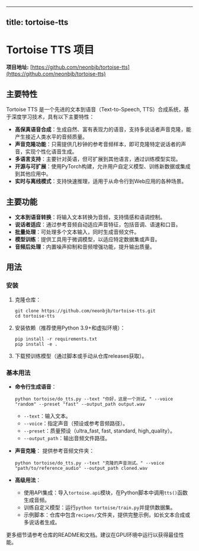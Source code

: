 
---
title: tortoise-tts
---

# Tortoise TTS 项目

**项目地址:** [https://github.com/neonbjb/tortoise-tts](https://github.com/neonbjb/tortoise-tts)

## 主要特性
Tortoise TTS 是一个先进的文本到语音（Text-to-Speech, TTS）合成系统，基于深度学习技术，具有以下主要特性：
- **高保真语音合成**：生成自然、富有表现力的语音，支持多说话者声音克隆，能产生接近人类水平的音频质量。
- **声音克隆功能**：只需提供几秒钟的参考音频样本，即可克隆特定说话者的声音，实现个性化语音生成。
- **多语言支持**：主要针对英语，但可扩展到其他语言，通过训练模型实现。
- **开源与可扩展**：使用PyTorch构建，允许用户自定义模型、训练新数据或集成到其他应用中。
- **实时与离线模式**：支持快速推理，适用于从命令行到Web应用的各种场景。

## 主要功能
- **文本到语音转换**：将输入文本转换为音频，支持情感和语调控制。
- **说话者适应**：通过参考音频自动适应声音特征，包括音调、语速和口音。
- **批量处理**：可处理多个文本输入，同时生成音频文件。
- **模型训练**：提供工具用于微调模型，以适应特定数据集或声音。
- **音频后处理**：内置噪声抑制和音频增强功能，提升输出质量。

## 用法
### 安装
1. 克隆仓库：
   ```
   git clone https://github.com/neonbjb/tortoise-tts.git
   cd tortoise-tts
   ```
2. 安装依赖（推荐使用Python 3.9+和虚拟环境）：
   ```
   pip install -r requirements.txt
   pip install -e .
   ```
3. 下载预训练模型（通过脚本或手动从仓库releases获取）。

### 基本用法
- **命令行生成语音**：
  ```
  python tortoise/do_tts.py --text "你好，这是一个测试。" --voice "random" --preset "fast" --output_path output.wav
  ```
  - `--text`：输入文本。
  - `--voice`：指定声音（预设或参考音频路径）。
  - `--preset`：质量预设（ultra_fast, fast, standard, high_quality）。
  - `--output_path`：输出音频文件路径。

- **声音克隆**：
  提供参考音频文件夹：
  ```
  python tortoise/do_tts.py --text "克隆的声音测试。" --voice "path/to/reference_audio" --output_path cloned.wav
  ```

- **高级用法**：
  - 使用API集成：导入`tortoise.api`模块，在Python脚本中调用`tts()`函数生成音频。
  - 训练自定义模型：运行`python tortoise/train.py`并提供数据集。
  - 示例脚本：仓库中包含`recipes/`文件夹，提供完整示例，如长文本合成或多说话者生成。

更多细节请参考仓库的README和文档。建议在GPU环境中运行以获得最佳性能。